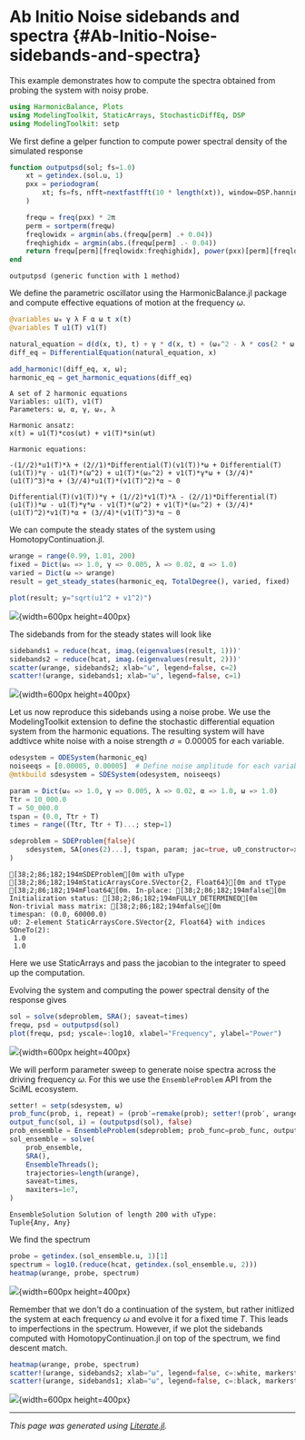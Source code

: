


# Ab Initio Noise sidebands and spectra {#Ab-Initio-Noise-sidebands-and-spectra}

This example demonstrates how to compute the spectra obtained from probing the system with noisy probe.

```julia
using HarmonicBalance, Plots
using ModelingToolkit, StaticArrays, StochasticDiffEq, DSP
using ModelingToolkit: setp
```


We first define a  gelper function to compute power spectral density of the simulated response

```julia
function outputpsd(sol; fs=1.0)
    xt = getindex.(sol.u, 1)
    pxx = periodogram(
        xt; fs=fs, nfft=nextfastfft(10 * length(xt)), window=DSP.hanning, onesided=false
    )

    freqω = freq(pxx) * 2π
    perm = sortperm(freqω)
    freqlowidx = argmin(abs.(freqω[perm] .+ 0.04))
    freqhighidx = argmin(abs.(freqω[perm] .- 0.04))
    return freqω[perm][freqlowidx:freqhighidx], power(pxx)[perm][freqlowidx:freqhighidx]
end
```


```ansi
outputpsd (generic function with 1 method)
```


We define the parametric oscillator using the HarmonicBalance.jl package and compute effective equations of motion at the frequency $\omega$.

```julia
@variables ω₀ γ λ F α ω t x(t)
@variables T u1(T) v1(T)

natural_equation = d(d(x, t), t) + γ * d(x, t) + (ω₀^2 - λ * cos(2 * ω * t)) * x + α * x^3
diff_eq = DifferentialEquation(natural_equation, x)

add_harmonic!(diff_eq, x, ω);
harmonic_eq = get_harmonic_equations(diff_eq)
```


```ansi
A set of 2 harmonic equations
Variables: u1(T), v1(T)
Parameters: ω, α, γ, ω₀, λ

Harmonic ansatz: 
x(t) = u1(T)*cos(ωt) + v1(T)*sin(ωt)

Harmonic equations:

-(1//2)*u1(T)*λ + (2//1)*Differential(T)(v1(T))*ω + Differential(T)(u1(T))*γ - u1(T)*(ω^2) + u1(T)*(ω₀^2) + v1(T)*γ*ω + (3//4)*(u1(T)^3)*α + (3//4)*u1(T)*(v1(T)^2)*α ~ 0

Differential(T)(v1(T))*γ + (1//2)*v1(T)*λ - (2//1)*Differential(T)(u1(T))*ω - u1(T)*γ*ω - v1(T)*(ω^2) + v1(T)*(ω₀^2) + (3//4)*(u1(T)^2)*v1(T)*α + (3//4)*(v1(T)^3)*α ~ 0

```


We can compute the steady states of the system using HomotopyContinuation.jl.

```julia
ωrange = range(0.99, 1.01, 200)
fixed = Dict(ω₀ => 1.0, γ => 0.005, λ => 0.02, α => 1.0)
varied = Dict(ω => ωrange)
result = get_steady_states(harmonic_eq, TotalDegree(), varied, fixed)

plot(result; y="sqrt(u1^2 + v1^2)")
```

![](xtcbojd.png){width=600px height=400px}

The sidebands from for the steady states will look like

```julia
sidebands1 = reduce(hcat, imag.(eigenvalues(result, 1)))'
sidebands2 = reduce(hcat, imag.(eigenvalues(result, 2)))'
scatter(ωrange, sidebands2; xlab="ω", legend=false, c=2)
scatter!(ωrange, sidebands1; xlab="ω", legend=false, c=1)
```

![](mpsahvh.png){width=600px height=400px}

Let us now reproduce this sidebands using a noise probe. We use the ModelingToolkit extension to define the stochastic differential equation system from the harmonic equations. The resulting system will have addtivce white noise with a noise strength $\sigma = 0.00005$ for each variable.

```julia
odesystem = ODESystem(harmonic_eq)
noiseeqs = [0.00005, 0.00005]  # Define noise amplitude for each variable
@mtkbuild sdesystem = SDESystem(odesystem, noiseeqs)

param = Dict(ω₀ => 1.0, γ => 0.005, λ => 0.02, α => 1.0, ω => 1.0)
Ttr = 10_000.0
T = 50_000.0
tspan = (0.0, Ttr + T)
times = range((Ttr, Ttr + T)...; step=1)

sdeproblem = SDEProblem{false}(
    sdesystem, SA[ones(2)...], tspan, param; jac=true, u0_constructor=x -> SVector(x...)
)
```


```ansi
[38;2;86;182;194mSDEProblem[0m with uType [38;2;86;182;194mStaticArraysCore.SVector{2, Float64}[0m and tType [38;2;86;182;194mFloat64[0m. In-place: [38;2;86;182;194mfalse[0m
Initialization status: [38;2;86;182;194mFULLY_DETERMINED[0m
Non-trivial mass matrix: [38;2;86;182;194mfalse[0m
timespan: (0.0, 60000.0)
u0: 2-element StaticArraysCore.SVector{2, Float64} with indices SOneTo(2):
 1.0
 1.0
```


Here we use StaticArrays and pass the jacobian to the integrater to speed up the computation.

Evolving the system and computing the power spectral density of the response gives

```julia
sol = solve(sdeproblem, SRA(); saveat=times)
freqω, psd = outputpsd(sol)
plot(freqω, psd; yscale=:log10, xlabel="Frequency", ylabel="Power")
```

![](fmblvsd.png){width=600px height=400px}

We will perform parameter sweep to generate noise spectra across the driving frequency $\omega$. For this we use the `EnsembleProblem` API from the SciML ecosystem.

```julia
setter! = setp(sdesystem, ω)
prob_func(prob, i, repeat) = (prob′=remake(prob); setter!(prob′, ωrange[i]); prob′)
output_func(sol, i) = (outputpsd(sol), false)
prob_ensemble = EnsembleProblem(sdeproblem; prob_func=prob_func, output_func=output_func)
sol_ensemble = solve(
    prob_ensemble,
    SRA(),
    EnsembleThreads();
    trajectories=length(ωrange),
    saveat=times,
    maxiters=1e7,
)
```


```ansi
EnsembleSolution Solution of length 200 with uType:
Tuple{Any, Any}
```


We find the spectrum

```julia
probe = getindex.(sol_ensemble.u, 1)[1]
spectrum = log10.(reduce(hcat, getindex.(sol_ensemble.u, 2)))
heatmap(ωrange, probe, spectrum)
```

![](vjhquak.png){width=600px height=400px}

Remember that we don&#39;t do a continuation of the system, but rather initlized the system at each frequency $\omega$ and evolve it for a fixed time $T$. This leads to imperfections in the spectrum. However, if we plot the sidebands computed with HomotopyContinuation.jl on top of the spectrum, we find descent match.

```julia
heatmap(ωrange, probe, spectrum)
scatter!(ωrange, sidebands2; xlab="ω", legend=false, c=:white, markerstrokewidth=0, ms=2)
scatter!(ωrange, sidebands1; xlab="ω", legend=false, c=:black, markerstrokewidth=0, ms=2)
```

![](uefgqqt.png){width=600px height=400px}


---


_This page was generated using [Literate.jl](https://github.com/fredrikekre/Literate.jl)._
